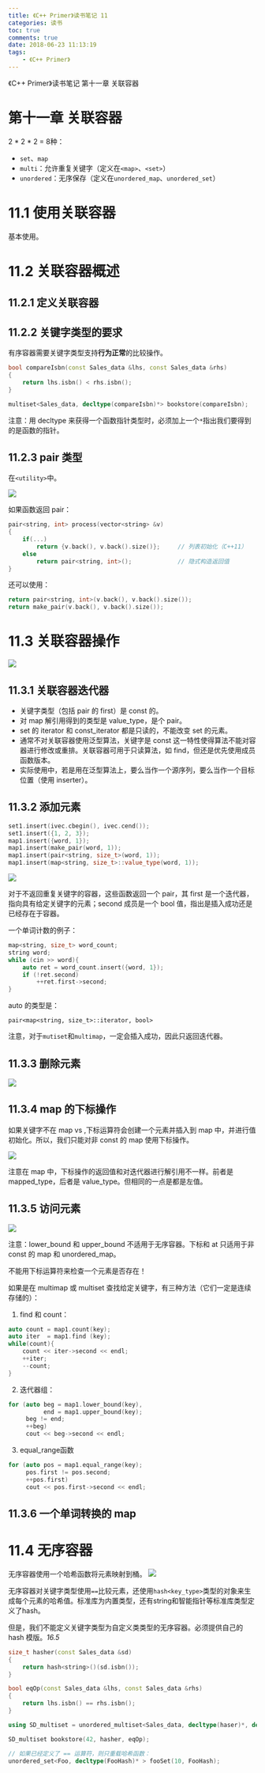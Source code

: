 ```yaml
---
title: 《C++ Primer》读书笔记 11
categories: 读书
toc: true
comments: true
date: 2018-06-23 11:13:19
tags:
    - 《C++ Primer》
---
```


《C++ Primer》读书笔记 第十一章 关联容器

<!-- more -->
<!-- toc -->

# 第十一章 关联容器

2 * 2 * 2 = 8种：

- `set`、`map`
- `multi`：允许重复关键字（定义在`<map>`、`<set>`）
- `unordered`：无序保存（定义在`unordered_map`、`unordered_set`）


11.1 使用关联容器
================

基本使用。

11.2 关联容器概述
================

11.2.1 定义关联容器
------------------

11.2.2 关键字类型的要求
--------------------

有序容器需要关键字类型支持**行为正常**的比较操作。

```c++
bool compareIsbn(const Sales_data &lhs, const Sales_data &rhs)
{
    return lhs.isbn() < rhs.isbn();
}

multiset<Sales_data, decltype(compareIsbn)*> bookstore(compareIsbn);    // 后面的 compareIsbn 可以换成 &compareIsbn
```

注意：用 decltype 来获得一个函数指针类型时，必须加上一个`*`指出我们要得到的是函数的指针。


11.2.3 pair 类型
----------------

在`<utility>`中。

![](http://static.ifanze.cn/2018-06-23-15126508707740.jpg)

如果函数返回 pair：

```c++
pair<string, int> process(vector<string> &v)
{
    if(...)
        return {v.back(), v.back().size()};     // 列表初始化（C++11）
    else
        return pair<string, int>();             // 隐式构造返回值
}
```

还可以使用：

```c++
return pair<string, int>(v.back(), v.back().size());
return make_pair(v.back(), v.back().size());
```

11.3 关联容器操作
================

![](http://static.ifanze.cn/2018-06-23-15126510682571.jpg)

11.3.1 关联容器迭代器
-------------------

- 关键字类型（包括 pair 的 first）是 const 的。
- 对 map 解引用得到的类型是 value_type，是个 pair。
- set 的 iterator 和 const_iterator 都是只读的，不能改变 set 的元素。
- 通常不对关联容器使用泛型算法，关键字是 const 这一特性使得算法不能对容器进行修改或重排。关联容器可用于只读算法，如 find，但还是优先使用成员函数版本。
- 实际使用中，若是用在泛型算法上，要么当作一个源序列，要么当作一个目标位置（使用 inserter）。

11.3.2 添加元素
---------------

```c++
set1.insert(ivec.cbegin(), ivec.cend());
set1.insert({1, 2, 3});
map1.insert({word, 1});
map1.insert(make_pair(word, 1));
map1.insert(pair<string, size_t>(word, 1));
map1.insert(map<string, size_t>::value_type(word, 1));
```

![](http://static.ifanze.cn/2018-06-23-15126518693490.jpg)

对于不返回重复关键字的容器，这些函数返回一个 pair，其 first 是一个迭代器，指向具有给定关键字的元素；second 成员是一个 bool 值，指出是插入成功还是已经存在于容器。

一个单词计数的例子：

```c++
map<string, size_t> word_count;
string word;
while (cin >> word){
    auto ret = word_count.insert({word, 1});
    if (!ret.second)
        ++ret.first->second;
}
```

auto 的类型是：

```
pair<map<string, size_t>::iterator, bool>
```

注意，对于`mutiset`和`multimap`，一定会插入成功，因此只返回迭代器。

11.3.3 删除元素
--------------

![](http://static.ifanze.cn/2018-06-23-15128849829768.jpg)

11.3.4 map 的下标操作
--------------------

如果关键字不在 map vs ,下标运算符会创建一个元素并插入到 map 中，并进行值初始化。所以，我们只能对非 const 的 map 使用下标操作。

![](http://static.ifanze.cn/2018-06-23-15128851559984.jpg)

注意在 map 中，下标操作的返回值和对迭代器进行解引用不一样。前者是 mapped_type，后者是 value_type。但相同的一点是都是左值。

11.3.5 访问元素
---------------
![](http://static.ifanze.cn/2018-06-23-15128852997668.jpg)

注意：lower_bound 和 upper_bound 不适用于无序容器。下标和 at 只适用于非 const 的 map 和 unordered_map。

不能用下标运算符来检查一个元素是否存在！

如果是在 multimap 或 multiset 查找给定关键字，有三种方法（它们一定是连续存储的）：

1. find 和 count：

```c++
auto count = map1.count(key);
auto iter  = map1.find (key);
while(count){
    count << iter->second << endl;
    ++iter;
    --count;
}
```

2. 迭代器组：

```c++
for (auto beg = map1.lower_bound(key),
          end = map1.upper_bound(key);
     beg != end;
     ++beg)
     cout << beg->second << endl;
```

3. equal_range函数

```c++
for (auto pos = map1.equal_range(key);
     pos.first != pos.second;
     ++pos.first)
     cout << pos.first->second << endl;
```

11.3.6 一个单词转换的 map
-----------------------

11.4 无序容器
=============

无序容器使用一个哈希函数将元素映射到桶。
![](http://static.ifanze.cn/2018-06-23-15128859821311.jpg)

无序容器对关键字类型使用`==`比较元素，还使用`hash<key_type>`类型的对象来生成每个元素的哈希值。标准库为内置类型，还有string和智能指针等标准库类型定义了hash。

但是，我们不能定义关键字类型为自定义类类型的无序容器。必须提供自己的 hash 模版。*16.5*


```c++
size_t hasher(const Sales_data &sd)
{
    return hash<string>()(sd.isbn());
}

bool eqOp(const Sales_data &lhs, const Sales_data &rhs)
{
    return lhs.isbn() == rhs.isbn();
}

using SD_multiset = unordered_multiset<Sales_data, decltype(haser)*, decltype(eqOp)* >;

SD_multiset bookstore(42, hasher, eqOp);

// 如果已经定义了 == 运算符，则只重载哈希函数：
unordered_set<Foo, decltype(FooHash)* > fooSet(10, FooHash);
```
